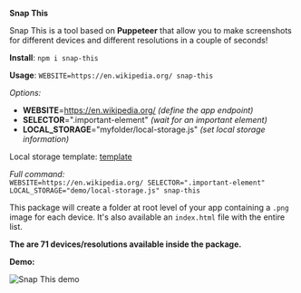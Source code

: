 **Snap This**

Snap This is a tool based on **Puppeteer** that allow you to make screenshots for different devices and different resolutions in a couple of seconds!

**Install**: 
`npm i snap-this`

**Usage**: `WEBSITE=https://en.wikipedia.org/ snap-this`

_Options:_ <br>

- **WEBSITE**=https://en.wikipedia.org/ _(define the app endpoint)_
- **SELECTOR**=".important-element" _(wait for an important element)_
- **LOCAL_STORAGE**="myfolder/local-storage.js" _(set local storage information)_

Local storage template: [template](/demo/local_sample.js)

_Full command:_ <br>
`WEBSITE=https://en.wikipedia.org/ SELECTOR=".important-element" LOCAL_STORAGE="demo/local-storage.js" snap-this`

This package will create a folder at root level of your app containing a `.png` image for each device. It's also available an `index.html` file with the entire list.

**The are 71 devices/resolutions available inside the package.**

**Demo:**

![Snap This demo](http://eugeniosegala.it/wp-content/uploads/2019/09/snap-this-demo.gif)
